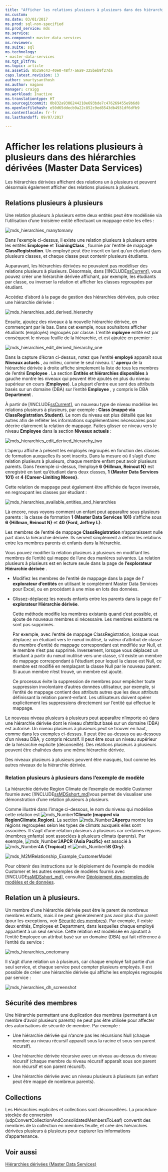 ```yaml
---
title: "Afficher les relations plusieurs à plusieurs dans des hiérarchies dérivées (Master Data Services) | Microsoft Docs"
ms.custom: 
ms.date: 03/01/2017
ms.prod: sql-non-specified
ms.prod_service: mds
ms.service: 
ms.component: master-data-services
ms.reviewer: 
ms.suite: sql
ms.technology:
- master-data-services
ms.tgt_pltfrm: 
ms.topic: article
ms.assetid: 8b2a9c43-40e0-48f7-a6a9-325beb9f27da
caps.latest.revision: 13
author: smartysanthosh
ms.author: nagavo
manager: craigg
ms.workload: Inactive
ms.translationtype: HT
ms.sourcegitcommit: 0b832a9306244210e693bde7c476269455e9b6d8
ms.openlocfilehash: e50d65ddecb9a22c852c9ed8543db4931df6dfb9
ms.contentlocale: fr-fr
ms.lasthandoff: 09/07/2017

---
```

# <a name="show-many-to-many-relationships-in-derived-hierarchies-master-data-services"></a>Afficher les relations plusieurs à plusieurs dans des hiérarchies dérivées (Master Data Services)
  Les hiérarchies dérivées affichent des relations un à plusieurs et peuvent désormais également afficher des relations plusieurs à plusieurs.  
  
## <a name="many-to-many-m2m-relationships"></a>Relations plusieurs à plusieurs  
 Une relation plusieurs à plusieurs entre deux entités peut être modélisée via l’utilisation d’une troisième entité effectuant un mappage entre les elles :  
  
 ![mds_hierarchies_manytomany](../master-data-services/media/mds-hierarchies-manytomany.png "mds_hierarchies_manytomany")  
  
 Dans l’exemple ci-dessus, il existe une relation plusieurs à plusieurs entre les entités **Employee** et **TrainingClass** , fournie par l’entité de mappage **ClassRegistration**. Un employé peut être inscrit en tant qu’un étudiant dans plusieurs classes, et chaque classe peut contenir plusieurs étudiants.  
  
 Auparavant, les hiérarchies dérivées ne pouvaient pas modéliser des relations plusieurs à plusieurs. Désormais, dans [!INCLUDE[ssCurrent](../includes/sscurrent-md.md)], vous pouvez créer une hiérarchie dérivée affichant, par exemple, les étudiants par classe, ou inverser la relation et afficher les classes regroupées par étudiant.  
  
 Accédez d’abord à la page de gestion des hiérarchies dérivées, puis créez une hiérarchie dérivée :  
  
 ![mds_hierarchies_add_derived_hierarchy](../master-data-services/media/mds-hierarchies-add-derived-hierarchy.png "mds_hierarchies_add_derived_hierarchy")  
  
 Ensuite, ajoutez des niveaux à la nouvelle hiérarchie dérivée, en commençant par le bas. Dans cet exemple, nous souhaitons afficher étudiants (employés) regroupés par classe. L’entité **mployee** entité est par conséquent le niveau feuille de la hiérarchie, et est ajoutée en premier :  
  
 ![mds_hierarchies_edit_derived_hierarchy_one](../master-data-services/media/mds-hierarchies-edit-derived-hierarchy-one.PNG "mds_hierarchies_edit_derived_hierarchy_one")  
  
 Dans la capture d’écran ci-dessus, notez que l’entité **employé** apparaît sous **Niveaux actuels** , au milieu, comme le seul niveau. L’ **aperçu** de la hiérarchie dérivée à droite affiche simplement la liste de tous les membres de l’entité **Employee** . La section **Entités et hiérarchies disponibles** à gauche montre les niveaux qui peuvent être ajoutés en plus du niveau supérieur en cours (**Employee**). La plupart d’entre eux sont des attributs basés sur un domaine (DBA) sur l’entité **Employee** , y compris le DBA **Department** .  
  
 À partir de [!INCLUDE[ssCurrent](../includes/sscurrent-md.md)], un nouveau type de niveau modélise les relations plusieurs à plusieurs, par exemple : **Class (mappé via ClassRegistration.Student)**. Le nom du niveau est plus détaillé que les autres afin de refléter les informations supplémentaires nécessaires pour décrire clairement la relation de mappage. Faites glisser ce niveau vers le niveau **Employee** dans la section **Niveaux actuels** :  
  
 ![mds_hierarchies_edit_derived_hierarchy_two](../master-data-services/media/mds-hierarchies-edit-derived-hierarchy-two.PNG "mds_hierarchies_edit_derived_hierarchy_two")  
  
 L’aperçu affiche à présent les employés regroupés en fonction des classes de formation auxquelles ils sont inscrits. Dans la mesure où il s’agit d’une relation plusieurs à plusieurs, chaque membre enfant peut avoir plusieurs parents. Dans l’exemple ci-dessus, l’employé **6 {Hillman, Reinout N}** est enregistré en tant qu’étudiant dans deux classes, **1 {Master Data Services 101}** et **4 {Career-Limiting Moves}**.  
  
 Cette relation de mappage peut également être affichée de façon inversée, en regroupant les classes par étudiant :  
  
 ![mds_hierarchies_available_entities_and_hierarchies](../master-data-services/media/mds-hierarchies-available-entities-and-hierarchies.PNG "mds_hierarchies_available_entities_and_hierarchies")  
  
 Là encore, nous voyons comment un enfant peut apparaître sous plusieurs parents : la classe de formation **1 {Master Data Services 101}** s’affiche sous **6 {Hillman, Reinout N}** et **40 {Ford, Jeffrey L}**.  
  
 Les membres de l’entité de mappage **ClassRegistration** n’apparaissent nulle part dans la hiérarchie dérivée. Ils servent simplement à définir les relations entre les membres parents et enfants dans la hiérarchie.  
  
 Vous pouvez modifier la relation plusieurs à plusieurs en modifiant les membres de l’entité qui mappe de l’une des manières suivantes. La relation plusieurs à plusieurs est en lecture seule dans la page de **l’explorateur Hiérarchie dérivée** .  
  
-   Modifiez les membres de l’entité de mappage dans la page de l’ **explorateur d’entités** en utilisant le complément Master Data Services pour Excel, ou en procédant à une mise en lots des données.  
  
-   Glissez-déplacez les nœuds enfants entre les parents dans la page de l’ **explorateur Hiérarchie dérivée**.  
  
     Cette méthode modifie les membres existants quand c’est possible, et ajoute de nouveaux membres si nécessaire. Les membres existants ne sont pas supprimés.  
  
     Par exemple, avec l’entité de mappage ClassRegistration, lorsque vous déplacez un étudiant vers le nœud inutilisé, la valeur d’attribut de classe du membre d’entité de mappage correspondant est modifiée sur Null, et le membre n’est pas supprimé. Inversement, lorsque vous déplacez un étudiant à partir du nœud inutilisé vers une classe, s’il existe un membre de mappage correspondant à l’étudiant pour lequel la classe est Null, ce membre est modifié en remplaçant la classe Null par le nouveau parent. Si aucun membre n’est trouvé, un membre est ajouté.  
  
     Ce processus évite la suppression de membres pour empêcher toute suppression involontaire d’autres données utilisateur, par exemple, si l’entité de mappage contient des attributs autres que les deux attributs définissant la relation parent-enfant. Les utilisateurs doivent opérer explicitement les suppressions directement sur l’entité qui effectue le mappage.  
  
 Le nouveau niveau plusieurs à plusieurs peut apparaître n’importe où dans une hiérarchie dérivée dont le niveau d’attribut basé sur un domaine (DBA) est autorisé. Un niveau plusieurs à plusieurs peut se trouver en haut, comme dans les exemples ci-dessus. Il peut être au-dessus ou au-dessous d’un niveau DBA, y compris récursif. Il peut être sous un niveau supérieur de la hiérarchie explicite (déconseillé). Des relations plusieurs à plusieurs peuvent être chaînées dans une même hiérarchie dérivée.  
  
 Des niveaux plusieurs à plusieurs peuvent être masqués, tout comme les autres niveaux de la hiérarchie dérivée.  
   
### <a name="M2MSample"></a> Relation plusieurs à plusieurs dans l’exemple de modèle  
La hiérarchie dérivée Region Climate de l’exemple de modèle Customer fournie avec [!INCLUDE[ssMDSshort_md](../includes/ssmdsshort-md.md)]vous permet de visualiser une démonstration d’une relation plusieurs à plusieurs.   
  
Comme illustré dans l’image ci-dessous, le nom du niveau qui modélise cette relation est ![mds_Number1](../master-data-services/media/mds-number1.png)**Climate (mapped via RegionClimate.Region)**. La section ![mds_Number2](../master-data-services/media/mds-number2.png)**Aperçu** montre les régions regroupées selon les types de climats auxquels elles sont associées. Il s’agit d’une relation plusieurs à plusieurs car certaines régions (membres enfants) sont associées à plusieurs climats (parents). Par exemple, ![mds_Number3](../master-data-services/media/mds-number3.png)**APCR {Asia Pacific}** est associé à ![mds_Number4](../master-data-services/media/mds-number4.png)**A {Tropical}** et ![mds_Number5](../master-data-services/media/mds-number5.png)**B {Dry}**.  
  
![mds_M2MRelationship_Example_CustomerModel](../master-data-services/media/mds-m2mrelationship-example-customermodel.png)  
  
Pour obtenir des instructions sur le déploiement de l’exemple de modèle Customer et les autres exemples de modèles fournis avec [!INCLUDE[ssMDSshort_md](../includes/ssmdsshort-md.md)], consultez [Déploiement des exemples de modèles et de données](~/master-data-services/sql-server-samples-model-deployment-packages-mds.md).   
  
## <a name="one-many-relationship"></a>Relation un à plusieurs.  
 Un membre d’une hiérarchie dérivée peut être le parent de nombreux membres enfants, mais il ne peut généralement pas avoir plus d’un parent (pour les exceptions, voir [Sécurité des membres](#bkmk_member_security)). Par exemple, il existe deux entités, Employee et Department, dans lesquelles chaque employé appartient à un seul service. Cette relation est modélisée en ajoutant à l’entité Employee un attribut basé sur un domaine (DBA) qui fait référence à l’entité du service :  
  
 ![mds_hierarchies_onetomany](../master-data-services/media/mds-hierarchies-onetomany.png "mds_hierarchies_onetomany")  
  
 Il s’agit d’une relation un à plusieurs, car chaque employé fait partie d’un seul service, et chaque service peut compter plusieurs employés. Il est possible de créer une hiérarchie dérivée qui affiche les employés regroupés par service :  
  
 ![mds_hierarchies_dh_screenshot](../master-data-services/media/mds-hierarchies-dh-screenshot.png "mds_hierarchies_dh_screenshot")  
  
##  <a name="bkmk_member_security"></a> Sécurité des membres  
 Une hiérarchie permettant une duplication des membres (permettant à un membre d’avoir plusieurs parents) ne peut pas être utilisée pour affecter des autorisations de sécurité de membre. Par exemple :  
  
-   Une hiérarchie dérivée qui n’ancre pas les récursions Null (chaque membre au niveau récursif apparaît sous la racine et sous son parent récursif).  
  
-   Une hiérarchie dérivée récursive avec un niveau au-dessus du niveau récursif (chaque membre du niveau récursif apparaît sous son parent non récursif et son parent récursif).  
  
-   Une hiérarchie dérivée avec un niveau plusieurs à plusieurs (un enfant peut être mappé de nombreux parents).  
  
## <a name="collections"></a>Collections  
 Les Hiérarchies explicites et collections sont déconseillées. La procédure stockée de conversion (udpConvertCollectionAndConsolidatedMembersToLeaf) convertit des membres de la collection en membres feuille, et crée des hiérarchies dérivées plusieurs à plusieurs pour capturer les informations d’appartenance.  
  
## <a name="see-also"></a>Voir aussi  
 [Hiérarchies dérivées &#40;Master Data Services&#41;](../master-data-services/derived-hierarchies-master-data-services.md)  
  
  

